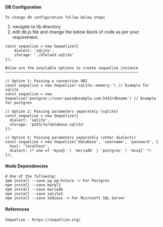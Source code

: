 #### DB Configuration
`To change db configuration follow below steps`

1. navigate to lib directory
2. edit db.js file and change the below block of code as per your requirement.

```
const sequelize = new Sequelize({
    dialect: 'sqlite',
    storage: './dfwland.sqlite'
});

Below are the available options to create sequelize instance
~~~~~~~~~~~~~~~~~~~~~~~~~~~~~~~~~~~~~~~~~~~~~~~~~~~~~~~~~~~~

// Option 1: Passing a connection URI
const sequelize = new Sequelize('sqlite::memory:') // Example for sqlite
const sequelize = new Sequelize('postgres://user:pass@example.com:5432/dbname') // Example for postgres

// Option 2: Passing parameters separately (sqlite)
const sequelize = new Sequelize({
  dialect: 'sqlite',
  storage: 'path/to/database.sqlite'
});

// Option 2: Passing parameters separately (other dialects)
const sequelize = new Sequelize('database', 'username', 'password', {
  host: 'localhost',
  dialect: /* one of 'mysql' | 'mariadb' | 'postgres' | 'mssql' */
});

```

#### Node Dependencies

```
# One of the following:
npm install --save pg pg-hstore -> For Postgres
npm install --save mysql2
npm install --save mariadb
npm install --save sqlite3
npm install --save tedious -> For Microsoft SQL Server
```



#### References
```
Sequelize : https://sequelize.org/
```
